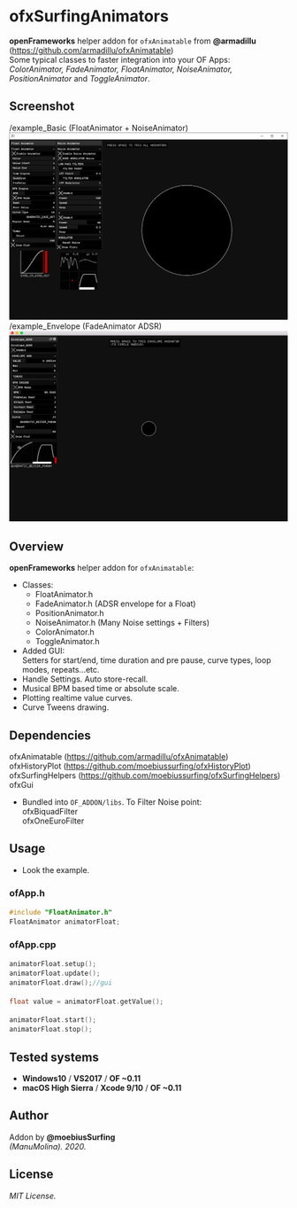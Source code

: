 # ofxSurfingAnimators

**openFrameworks** helper addon for ```ofxAnimatable``` from **@armadillu**  
(https://github.com/armadillu/ofxAnimatable)  
Some typical classes to faster integration into your OF Apps:  
*ColorAnimator, FadeAnimator, FloatAnimator, NoiseAnimator, PositionAnimator* and *ToggleAnimator*.

## Screenshot
/example_Basic (FloatAnimator + NoiseAnimator)
![image](/readme_images/Capture.PNG?raw=true "image")  
/example_Envelope (FadeAnimator ADSR)
![image](/readme_images/Capture2.PNG?raw=true "image")

## Overview
**openFrameworks** helper addon for ```ofxAnimatable```:
* Classes:
   * FloatAnimator.h
   * FadeAnimator.h (ADSR envelope for a Float)
   * PositionAnimator.h
   * NoiseAnimator.h (Many Noise settings + Filters)
   * ColorAnimator.h
   * ToggleAnimator.h
* Added GUI:  
Setters for start/end, time duration and pre pause, curve types, loop modes, repeats...etc. 
* Handle Settings. Auto store-recall.
* Musical BPM based time or absolute scale.
* Plotting realtime value curves.
* Curve Tweens drawing.

## Dependencies
ofxAnimatable (https://github.com/armadillu/ofxAnimatable)  
ofxHistoryPlot (https://github.com/moebiussurfing/ofxHistoryPlot)  
ofxSurfingHelpers (https://github.com/moebiussurfing/ofxSurfingHelpers)  
ofxGui  

* Bundled into ```OF_ADDON/libs```. To Filter Noise point:  
ofxBiquadFilter  
ofxOneEuroFilter  

## Usage
- Look the example.

### ofApp.h
```.c++
#include "FloatAnimator.h"
FloatAnimator animatorFloat;
```

### ofApp.cpp
```.c++
animatorFloat.setup();
animatorFloat.update();
animatorFloat.draw();//gui

float value = animatorFloat.getValue();

animatorFloat.start();
animatorFloat.stop();
```

## Tested systems
- **Windows10** / **VS2017** / **OF ~0.11**
- **macOS High Sierra** / **Xcode 9/10** / **OF ~0.11**

## Author
Addon by **@moebiusSurfing**  
*(ManuMolina). 2020.*

## License
*MIT License.*